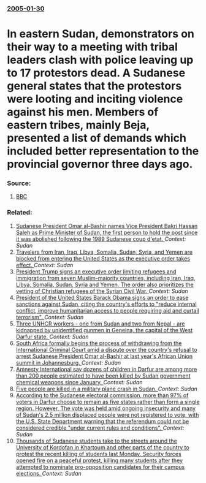 ### [2005-01-30](/news/2005/01/30/index.md)

#  In eastern Sudan, demonstrators on their way to a meeting with tribal leaders clash with police leaving up to 17 protestors dead. A Sudanese general states that the protestors were looting and inciting violence against his men. Members of eastern tribes, mainly Beja, presented a list of demands which included better representation to the provincial governor three days ago. 




### Source:

1. [BBC](http://news.bbc.co.uk/2/hi/africa/4218591.stm)

### Related:

1. [Sudanese President Omar al-Bashir names Vice President Bakri Hassan Saleh as Prime Minister of Sudan, the first person to hold the post since it was abolished following the 1989 Sudanese coup d'etat. ](/news/2017/03/1/sudanese-president-omar-al-bashir-names-vice-president-bakri-hassan-saleh-as-prime-minister-of-sudan-the-first-person-to-hold-the-post-sinc.md) _Context: Sudan_
2. [Travelers from Iran, Iraq, Libya, Somalia, Sudan, Syria, and Yemen are blocked from entering the United States as the executive order takes effect. ](/news/2017/01/28/travelers-from-iran-iraq-libya-somalia-sudan-syria-and-yemen-are-blocked-from-entering-the-united-states-as-the-executive-order-takes.md) _Context: Sudan_
3. [President Trump signs an executive order limiting refugees and immigration from seven Muslim-majority countries, including Iran, Iraq, Libya, Somalia, Sudan, Syria and Yemen. The order also prioritizes the vetting of Christian refugees of the Syrian Civil War. ](/news/2017/01/27/president-trump-signs-an-executive-order-limiting-refugees-and-immigration-from-seven-muslim-majority-countries-including-iran-iraq-libya.md) _Context: Sudan_
4. [President of the United States Barack Obama signs an order to ease sanctions against Sudan, citing the country's efforts to "reduce internal conflict, improve humanitarian access to people requiring aid and curtail terrorism". ](/news/2017/01/13/president-of-the-united-states-barack-obama-signs-an-order-to-ease-sanctions-against-sudan-citing-the-country-s-efforts-to-reduce-internal.md) _Context: Sudan_
5. [Three UNHCR workers - one from Sudan and two from Nepal - are kidnapped by unidentified gunmen in Geneina, the capital of the West Darfur state. ](/news/2016/11/28/three-unhcr-workers-one-from-sudan-and-two-from-nepal-are-kidnapped-by-unidentified-gunmen-in-geneina-the-capital-of-the-west-darfur-st.md) _Context: Sudan_
6. [South Africa formally begins the process of withdrawing from the International Criminal Court amid a dispute over the country's refusal to arrest Sudanese President Omar al-Bashir at last year's African Union summit in Johannesburg. ](/news/2016/10/21/south-africa-formally-begins-the-process-of-withdrawing-from-the-international-criminal-court-amid-a-dispute-over-the-country-s-refusal-to-a.md) _Context: Sudan_
7. [Amnesty International say dozens of children in Darfur are among more than 200 people estimated to have been killed by Sudan government chemical weapons since January. ](/news/2016/09/28/amnesty-international-say-dozens-of-children-in-darfur-are-among-more-than-200-people-estimated-to-have-been-killed-by-sudan-government-chem.md) _Context: Sudan_
8. [ Five people are killed in a military plane crash in Sudan. ](/news/2016/04/30/five-people-are-killed-in-a-military-plane-crash-in-sudan.md) _Context: Sudan_
9. [According to the Sudanese electoral commission, more than 97% of voters in Darfur choose to remain as five states rather than form a single region. However, The vote was held amid ongoing insecurity and many of Sudan's 2.5 million displaced people were not registered to vote, with the U.S. State Department warning that the referendum could not be considered credible "under current rules and conditions". ](/news/2016/04/23/according-to-the-sudanese-electoral-commission-more-than-97-of-voters-in-darfur-choose-to-remain-as-five-states-rather-than-form-a-single.md) _Context: Sudan_
10. [Thousands of Sudanese students take to the streets around the University of Kordofan in Khartoum and other parts of the country to protest the recent killing of students last Monday. Security forces opened fire on a peaceful protest, killing many students after they attempted to nominate pro-opposition candidates for their campus elections. ](/news/2016/04/22/thousands-of-sudanese-students-take-to-the-streets-around-the-university-of-kordofan-in-khartoum-and-other-parts-of-the-country-to-protest-t.md) _Context: Sudan_
